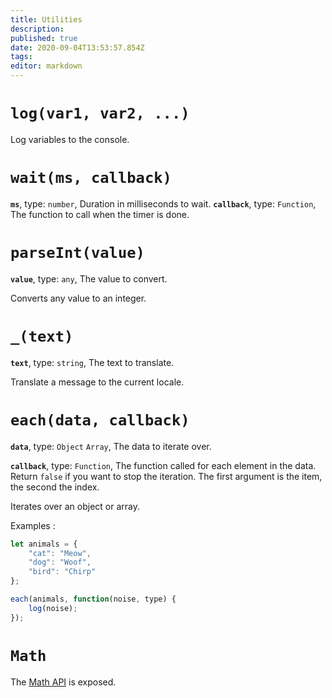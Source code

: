 ```yaml
---
title: Utilities
description: 
published: true
date: 2020-09-04T13:53:57.854Z
tags: 
editor: markdown
---
```


# `log(var1, var2, ...)`
Log variables to the console.

# `wait(ms, callback)`
**`ms`**, type: `number`, Duration in milliseconds to wait.
**`callback`**, type: `Function`, The function to call when the timer is done.

# `parseInt(value)`
**`value`**, type: `any`, The value to convert.

Converts any value to an integer.

# `_(text)`
**`text`**, type: `string`, The text to translate.

Translate a message to the current locale.

# `each(data, callback)`
**`data`**, type: `Object` `Array`, The data to iterate over.

**`callback`**, type: `Function`, The function called for each element in the data. Return `false` if you want to stop the iteration. The first argument is the item, the second the index.

Iterates over an object or array.

Examples : 
```javascript
let animals = {
    "cat": "Meow",
    "dog": "Woof",
    "bird": "Chirp"
};

each(animals, function(noise, type) {
    log(noise);
});
``` 
# `Math`
The [Math API](https://developer.mozilla.org/en-US/docs/Web/JavaScript/Reference/Global_Objects/Math) is exposed.